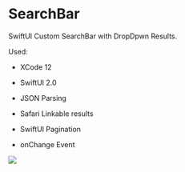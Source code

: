 # SearchBar

SwiftUI Custom SearchBar with DropDpwn Results.

Used:
  - XCode 12 
  - SwiftUI 2.0

 - JSON Parsing 
 - Safari Linkable results 
 - SwiftUI Pagination 
 - onChange Event
 
 ![](https://github.com/Guanais/SearchBar/blob/origin/DELETE_ME/SearchBar.gif?raw=true)
